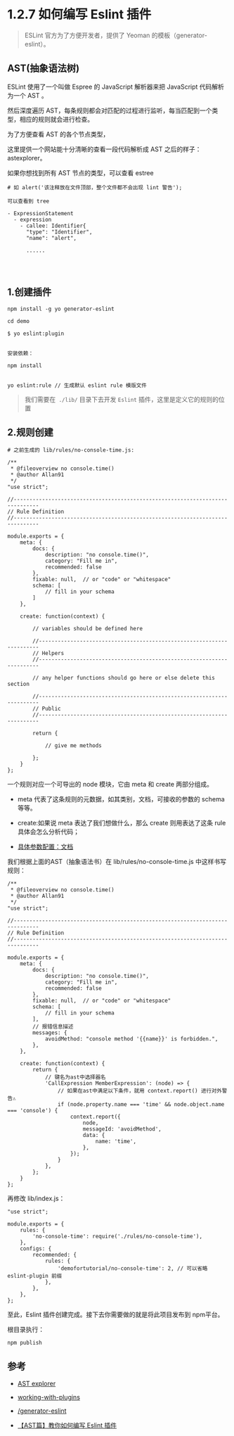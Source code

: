 # 1.2.7 如何编写 Eslint 插件

>ESLint 官方为了方便开发者，提供了 Yeoman 的模板（generator-eslint）。

## AST(抽象语法树)

ESLint 使用了一个叫做 Espree 的 JavaScript 解析器来把 JavaScript 代码解析为一个 AST 。

然后深度遍历 AST，每条规则都会对匹配的过程进行监听，每当匹配到一个类型，相应的规则就会进行检查。

为了方便查看 AST 的各个节点类型，

这里提供一个网站能十分清晰的查看一段代码解析成 AST 之后的样子：astexplorer。

如果你想找到所有 AST 节点的类型，可以查看 estree

```
# 如 alert('该注释放在文件顶部，整个文件都不会出现 lint 警告');

可以查看到 tree

- ExpressionStatement
  - expression
    - callee: Identifier{
      "type": "Identifier",
      "name": "alert",
      
      ......
      
      
      
```



## 1.创建插件

```
npm install -g yo generator-eslint

cd demo

$ yo eslint:plugin


安装依赖：

npm install


yo eslint:rule // 生成默认 eslint rule 模版文件
```

> 我们需要在` ./lib/` 目录下去开发 `Eslint` 插件，这里是定义它的规则的位置

## 2.规则创建

```
# 之前生成的 lib/rules/no-console-time.js:

/**
 * @fileoverview no console.time()
 * @author Allan91
 */
"use strict";

//------------------------------------------------------------------------------
// Rule Definition
//------------------------------------------------------------------------------

module.exports = {
    meta: {
        docs: {
            description: "no console.time()",
            category: "Fill me in",
            recommended: false
        },
        fixable: null,  // or "code" or "whitespace"
        schema: [
            // fill in your schema
        ]
    },

    create: function(context) {

        // variables should be defined here

        //----------------------------------------------------------------------
        // Helpers
        //----------------------------------------------------------------------

        // any helper functions should go here or else delete this section

        //----------------------------------------------------------------------
        // Public
        //----------------------------------------------------------------------

        return {

            // give me methods

        };
    }
};

```

一个规则对应一个可导出的 node 模块，它由 meta 和 create 两部分组成。

- meta 代表了这条规则的元数据，如其类别，文档，可接收的参数的 schema 等等。
- create:如果说 meta 表达了我们想做什么，那么 create 则用表达了这条 rule 具体会怎么分析代码；

- [具体参数配置：文档](https://eslint.org/docs/developer-guide/working-with-rules#rule-basics)


我们根据上面的AST（抽象语法书）在 lib/rules/no-console-time.js 中这样书写规则：

```
/**
 * @fileoverview no console.time()
 * @author Allan91
 */
"use strict";

//------------------------------------------------------------------------------
// Rule Definition
//------------------------------------------------------------------------------

module.exports = {
    meta: {
        docs: {
            description: "no console.time()",
            category: "Fill me in",
            recommended: false
        },
        fixable: null,  // or "code" or "whitespace"
        schema: [
            // fill in your schema
        ],
        // 报错信息描述
        messages: {
            avoidMethod: "console method '{{name}}' is forbidden.",
        },
    },

    create: function(context) {
        return {
            // 键名为ast中选择器名
            'CallExpression MemberExpression': (node) => {
                // 如果在ast中满足以下条件，就用 context.report() 进行对外警告⚠️
                if (node.property.name === 'time' && node.object.name === 'console') {
                    context.report({
                        node,
                        messageId: 'avoidMethod',
                        data: {
                            name: 'time',
                        },
                    });
                }
            },
        };
    }
};
```


再修改 lib/index.js：

```
"use strict";

module.exports = {
    rules: {
        'no-console-time': require('./rules/no-console-time'),
    },
    configs: {
        recommended: {
            rules: {
                'demofortutorial/no-console-time': 2, // 可以省略 eslint-plugin 前缀
            },
        },
    },
};
```

至此，Eslint 插件创建完成。接下去你需要做的就是将此项目发布到 npm平台。

根目录执行：

```
npm publish
```

## 参考
- [AST explorer](https://astexplorer.net/)
- [working-with-plugins](https://eslint.org/docs/developer-guide/working-with-plugins)
- [/generator-eslint](https://github.com/eslint/generator-eslint)


- [【AST篇】教你如何编写 Eslint 插件](https://juejin.im/post/5d91be23f265da5ba532a07e)


